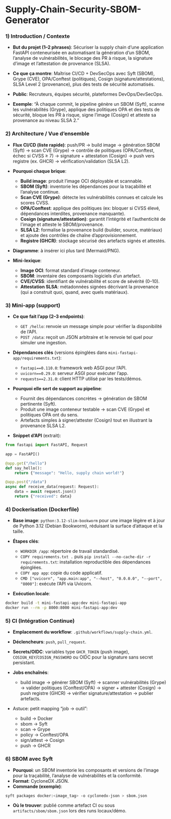 # Supply-Chain-Security-SBOM-Generator

### 1) Introduction / Contexte

- **But du projet (1–2 phrases)**: Sécuriser la supply chain d’une application FastAPI conteneurisée en automatisant la génération d’un SBOM, l’analyse de vulnérabilités, le blocage des PR à risque, la signature d’image et l’attestation de provenance (SLSA).
- **Ce que ça montre**: Maîtrise CI/CD + DevSecOps avec Syft (SBOM), Grype (CVE), OPA/Conftest (politiques), Cosign (signature/attestations), SLSA Level 2 (provenance), plus des tests de sécurité automatisés.
- **Public**: Recruteurs, équipes sécurité, plateformes DevOps/DevSecOps.

- **Exemple**: “À chaque commit, le pipeline génère un SBOM (Syft), scanne les vulnérabilités (Grype), applique des politiques OPA et des tests de sécurité, bloque les PR à risque, signe l’image (Cosign) et atteste sa provenance au niveau SLSA 2.”


### 2) Architecture / Vue d’ensemble

- **Flux CI/CD (liste rapide)**: push/PR → build image → génération SBOM (Syft) → scan CVE (Grype) → contrôle de politiques (OPA/Conftest, échec si CVSS ≥ 7) → signature + attestation (Cosign) → push vers registre (ex. GHCR) → vérification/validation (SLSA L2).

- **Pourquoi chaque brique**:
  - **Build image**: produit l’image OCI déployable et scannable.
  - **SBOM (Syft)**: inventorie les dépendances pour la traçabilité et l’analyse continue.
  - **Scan CVE (Grype)**: détecte les vulnérabilités connues et calcule les scores CVSS.
  - **OPA/Conftest**: applique des politiques (ex: bloquer si CVSS élevé, dépendances interdites, provenance manquante).
  - **Cosign (signature/attestation)**: garantit l’intégrité et l’authenticité de l’image et atteste le SBOM/provenance.
  - **SLSA L2**: formalise la provenance build (builder, source, matériaux) et ajoute des contrôles de chaîne d’approvisionnement.
  - **Registre (GHCR)**: stockage sécurisé des artefacts signés et attestés.

- **Diagramme**: à insérer ici plus tard (Mermaid/PNG).

- **Mini-lexique**:
  - **Image OCI**: format standard d’image conteneur.
  - **SBOM**: inventaire des composants logiciels d’un artefact.
  - **CVE/CVSS**: identifiant de vulnérabilité et score de sévérité (0–10).
  - **Attestation SLSA**: métadonnées signées décrivant la provenance (qui a construit quoi, quand, avec quels matériaux).

### 3) Mini-app (support)

- **Ce que fait l’app (2–3 endpoints)**:
  - `GET /hello`: renvoie un message simple pour vérifier la disponibilité de l’API.
  - `POST /data`: reçoit un JSON arbitraire et le renvoie tel quel pour simuler une ingestion.

- **Dépendances clés** (versions épinglées dans `mini-fastapi-app/requirements.txt`):
  - `fastapi==0.110.0`: framework web ASGI pour l’API.
  - `uvicorn==0.29.0`: serveur ASGI pour exécuter l’app.
  - `requests==2.31.0`: client HTTP utilisé par les tests/démos.

- **Pourquoi elle sert de support au pipeline**:
  - Fournit des dépendances concrètes → génération de SBOM pertinente (Syft).
  - Produit une image conteneur testable → scan CVE (Grype) et politiques OPA ont du sens.
  - Artefacts simples à signer/attester (Cosign) tout en illustrant la provenance SLSA L2.

- **Snippet d’API** (extrait):

```python
from fastapi import FastAPI, Request

app = FastAPI()

@app.get("/hello")
def say_hello():
    return {"message": "Hello, supply chain world!"}

@app.post("/data")
async def receive_data(request: Request):
    data = await request.json()
    return {"received": data}
```

### 4) Dockerisation (Dockerfile)

- **Base image**: `python:3.12-slim-bookworm` pour une image légère et à jour de Python 3.12 (Debian Bookworm), réduisant la surface d’attaque et la taille.
- **Étapes clés**:
  - `WORKDIR /app`: répertoire de travail standardisé.
  - `COPY requirements.txt .` puis `pip install --no-cache-dir -r requirements.txt`: installation reproductible des dépendances épinglées.
  - `COPY app app`: copie du code applicatif.
  - `CMD ["uvicorn", "app.main:app", "--host", "0.0.0.0", "--port", "8000"]`: exécute l’API via Uvicorn.

- **Exécution locale**:

```bash
docker build -t mini-fastapi-app:dev mini-fastapi-app
docker run --rm -p 8000:8000 mini-fastapi-app:dev
```

### 5) CI (Intégration Continue)

- **Emplacement du workflow**: `.github/workflows/supply-chain.yml`.
- **Déclencheurs**: `push`, `pull_request`.
- **Secrets/OIDC**: variables type `GHCR_TOKEN` (push image), `COSIGN_KEY`/`COSIGN_PASSWORD` ou OIDC pour la signature sans secret persistant.
- **Jobs enchaînés**:
  - build image → générer SBOM (Syft) → scanner vulnérabilités (Grype) → valider politiques (Conftest/OPA) → signer + attester (Cosign) → push registre (GHCR) → vérifier signature/attestation → publier artefacts.

- Astuce: petit mapping “job → outil”:
  - build → Docker
  - sbom → Syft
  - scan → Grype
  - policy → Conftest/OPA
  - sign/attest → Cosign
  - push → GHCR

### 6) SBOM avec Syft

- **Pourquoi**: un SBOM inventorie les composants et versions de l’image pour la traçabilité, l’analyse de vulnérabilités et la conformité.
- **Format**: CycloneDX JSON.
- **Commande (exemple)**:

```bash
syft packages docker:<image_tag> -o cyclonedx-json > sbom.json
```

- **Où le trouver**: publié comme artefact CI ou sous `artifacts/sbom/sbom.json` lors des runs locaux/démo.

